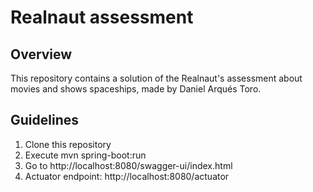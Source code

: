 # Realnaut assessment

## Overview

This repository contains a solution of the Realnaut's assessment about movies and shows spaceships, made by Daniel Arqués Toro.

## Guidelines

1. Clone this repository
2. Execute mvn spring-boot:run
3. Go to http://localhost:8080/swagger-ui/index.html
4. Actuator endpoint: http://localhost:8080/actuator
